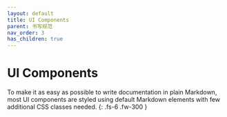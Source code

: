 ```yaml
---
layout: default
title: UI Components
parent: 书写规范
nav_order: 3
has_children: true
---
```


# UI Components

To make it as easy as possible to write documentation in plain Markdown, most UI components are styled using default Markdown elements with few additional CSS classes needed.
{: .fs-6 .fw-300 }
